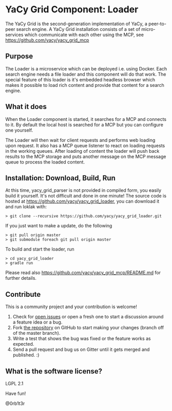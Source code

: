 # YaCy Grid Component: Loader

The YaCy Grid is the second-generation implementation of YaCy, a peer-to-peer search engine.
A YaCy Grid installation consists of a set of micro-services which communicate with each other
using the MCP, see https://github.com/yacy/yacy_grid_mcp

## Purpose

The Loader is a microservice which can be deployed i.e. using Docker.
Each search engine needs a file loader and this component will do that work.
The special feature of this loader is it's embedded headless browser which makes
it possible to load rich content and provide that content for a search engine.

## What it does

When the Loader component is started, it searches for a MCP and connects to it.
By default the local host is searched for a MCP but you can configure one yourself.

The Loader will then wait for client requests and performs web loading upon request.
It also has a MCP queue listener to react on loading requests in the working queues.
After loading of content the loader will push back results to the MCP storage and puts
another message on the MCP message queue to process the loaded content.

## Installation: Download, Build, Run
At this time, yacy_grid_parser is not provided in compiled form, you easily build it yourself. It's not difficult and done in one minute! The source code is hosted at https://github.com/yacy/yacy_grid_loader, you can download it and run loklak with:

    > git clone --recursive https://github.com/yacy/yacy_grid_loader.git

If you just want to make a update, do the following

    > git pull origin master
    > git submodule foreach git pull origin master

To build and start the loader, run

    > cd yacy_grid_loader
    > gradle run

Please read also https://github.com/yacy/yacy_grid_mcp/README.md for further details.


## Contribute

This is a community project and your contribution is welcome!

1. Check for [open issues](https://github.com/yacy/yacy_grid_loader/issues)
   or open a fresh one to start a discussion around a feature idea or a bug.
2. Fork [the repository](https://github.com/yacy/yacy_grid_loader.git)
   on GitHub to start making your changes (branch off of the master branch).
3. Write a test that shows the bug was fixed or the feature works as expected.
4. Send a pull request and bug us on Gitter until it gets merged and published. :)


## What is the software license?
LGPL 2.1

Have fun!

@0rb1t3r
